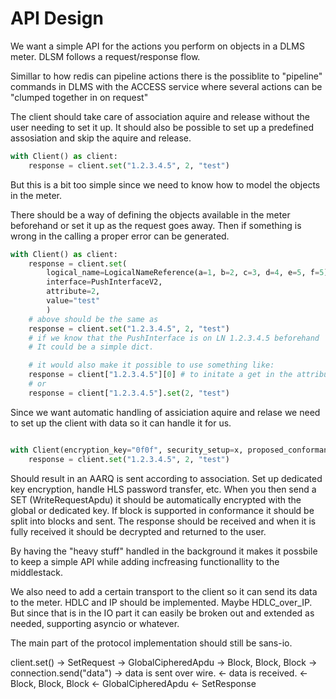 # API Design

We want a simple API for the actions you perform on objects in a DLMS meter.
DLSM follows a request/response flow.

Simillar to how redis can pipeline actions there is the possiblite to "pipeline"
commands in DLMS with the ACCESS service where several actions can
be "clumped together in on request"

The client should take care of association aquire and release without the user needing
to set it up. It should also be possible to set up a predefined assosiation and skip the
aquire and release.

```python
with Client() as client:
    response = client.set("1.2.3.4.5", 2, "test")
```

But this is a bit too simple since we need to know how to model the objects in the meter.

There should be a way of defining the objects available in the meter beforehand or
set it up as the request goes away. Then if something is wrong in the calling a proper
error can be generated.

```python
with Client() as client:
    response = client.set(
        logical_name=LogicalNameReference(a=1, b=2, c=3, d=4, e=5, f=5)
        interface=PushInterfaceV2,
        attribute=2,
        value="test"
        )
    # above should be the same as
    response = client.set("1.2.3.4.5", 2, "test")
    # if we know that the PushInterface is on LN 1.2.3.4.5 beforehand
    # It could be a simple dict.

    # it would also make it possible to use something like:
    response = client["1.2.3.4.5"][0] # to initate a get in the attribute.
    # or
    response = client["1.2.3.4.5"].set(2, "test")

```

Since we want automatic handling of assiciation aquire and relase we need to set up
the client with data so it can handle it for us.

```python

with Client(encryption_key="0f0f", security_setup=x, proposed_conformance=Conformance() as client:
    response = client.set("1.2.3.4.5", 2, "test")
```

Should result in an AARQ is sent according to association. Set up dedicated key
encryption, handle HLS password transfer, etc.
When you then send a SET (WriteRequestApdu) it should be automatically encrypted
with the global or dedicated key. If block is supported in conformance it should be
split into blocks and sent. The response should be received and when it is fully
received it should be decrypted and returned to the user.

By having the "heavy stuff" handled in the background it makes it possbile to keep a
simple API while adding incfreasing functionallity to the middlestack.

We also need to add a certain transport to the client so it can send its data to the
meter. HDLC and IP should be implemented. Maybe HDLC_over_IP. But since that is in the
IO part it can easily be broken out and extended as needed, supporting asyncio or
whatever.

The main part of the protocol implementation should still be sans-io.

client.set()
 -> SetRequest
   -> GlobalCipheredApdu
      -> Block, Block, Block
      -> connection.send("data")
      -> data is sent over wire.
      <- data is received.
      <- Block, Block, Block
   <- GlobalCipheredApdu
 <- SetResponse
